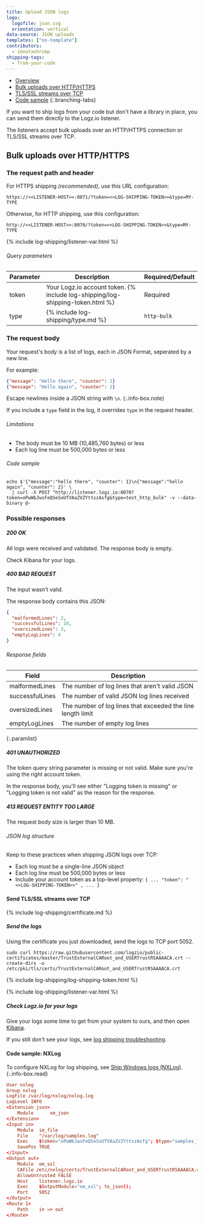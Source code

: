 ```yaml
---
title: Upload JSON logs
logo:
  logofile: json.svg
  orientation: vertical
data-source: JSON uploads
templates: ["no-template"]
contributors:
  - imnotashrimp
shipping-tags:
  - from-your-code
---
```




<!-- tabContainer:start -->
<div class="branching-container">

* [Overview](#overview)
* [Bulk uploads over HTTP/HTTPS](#http-config)
* [TLS/SSL streams over TCP](#tcp-config)
* [Code sample](#sample)
{:.branching-tabs}

<!-- tab:start -->
<div id="overview">

If you want to ship logs from your code but don't have a library in place,
you can send them directly to the Logz.io listener.

The listeners accept bulk uploads over an HTTP/HTTPS connection
or TLS/SSL streams over TCP.

</div>
<!-- tab:end -->


<!-- tab:start -->
<div id="http-config">

## Bulk uploads over HTTP/HTTPS

### The request path and header

For HTTPS shipping _(recommended)_, use this URL configuration:

```
https://<<LISTENER-HOST>>:8071/?token=<<LOG-SHIPPING-TOKEN>>&type=MY-TYPE
```

Otherwise, for HTTP shipping, use this configuration:

```
http://<<LISTENER-HOST>>:8070/?token=<<LOG-SHIPPING-TOKEN>>&type=MY-TYPE
```

{% include log-shipping/listener-var.html %} 

###### Query parameters

| Parameter | Description | Required/Default |
|---|---|---|
| token | Your Logz.io account token. {% include log-shipping/log-shipping-token.html %}   | Required |
| type | {% include log-shipping/type.md %} | `http-bulk` |


### The request body

Your request's body is a list of logs,
each in JSON Format,
seperated by a new line.

For example:

```json
{"message": "Hello there", "counter": 1}
{"message": "Hello again", "counter": 2}
```

<!-- info-box-start:info -->
Escape newlines inside a JSON string with `\n`.
{:.info-box.note}
<!-- info-box-end -->

If you include a `type` field in the log,
it overrides `type` in the request header.

###### Limitations

* The body must be 10 MB (10,485,760 bytes) or less
* Each log line must be 500,000 bytes or less

###### Code sample

```shell
echo $'{"message":"hello there", "counter": 1}\n{"message":"hello again", "counter": 2}' \
  | curl -X POST "http://listener.logz.io:8070?token=oPwWbJwsFeQSeSoUTVAaZVZYttszAsfg&type=test_http_bulk" -v --data-binary @-
```

### Possible responses

##### 200 OK

All logs were received and validated.
The response body is empty.

Check Kibana for your logs.

##### 400 BAD REQUEST

The input wasn't valid.

The response body contains this JSON:

```json
{
  "malformedLines": 2,
  "successfulLines": 10,
  "oversizedLines": 3,
  "emptyLogLines": 4
}
```

###### Response fields

| Field | Description |
|---|---|
| malformedLines | The number of log lines that aren't valid JSON |
| successfulLines | The number of valid JSON log lines received |
| oversizedLines | The number of log lines that exceeded the line length limit |
| emptyLogLines | The number of empty log lines |
{:.paramlist}

##### 401 UNAUTHORIZED

The token query string parameter is missing or not valid.
Make sure you're using the right account token.

In the response body,
you'll see either "Logging token is missing"
or "Logging token is not valid" as the reason for the response.

##### 413 REQUEST ENTITY TOO LARGE

The request body size is larger than 10 MB.

</div>
<!-- tab:end -->

<!-- tab:start -->
<div id="tcp-config">


###### JSON log structure

Keep to these practices when shipping JSON logs over TCP:

* Each log must be a single-line JSON object
* Each log line must be 500,000 bytes or less
* Include your account token as a top-level property: `{ ... "token": "<<LOG-SHIPPING-TOKEN>>" , ... }`

#### Send TLS/SSL streams over TCP

<div class="tasklist">

{% include log-shipping/certificate.md %}


##### Send the logs

Using the certificate you just downloaded,
send the logs to TCP port 5052.

```shell
sudo curl https://raw.githubusercontent.com/logzio/public-certificates/master/TrustExternalCARoot_and_USERTrustRSAAAACA.crt --create-dirs -o /etc/pki/tls/certs/TrustExternalCARoot_and_USERTrustRSAAAACA.crt
```

  
{% include log-shipping/log-shipping-token.html %}

{% include log-shipping/listener-var.html %}

##### Check Logz.io for your logs

Give your logs some time to get from your system to ours, and then open [Kibana](https://app.logz.io/#/dashboard/kibana).

If you still don't see your logs, see [log shipping troubleshooting]({{site.baseurl}}/user-guide/log-shipping/log-shipping-troubleshooting.html).

</div>
</div>
<!-- tab:end -->


<!-- tab:start -->
<div id="sample">

#### Code sample: NXLog

<!-- info-box-start:info -->
To configure NXLog for log shipping, see [Ship Windows logs (NXLog)]({{site.baseurl}}/shipping/log-sources/windows.html).
{:.info-box.read}
<!-- info-box-end -->

```conf
User nxlog
Group nxlog
LogFile /var/log/nxlog/nxlog.log
LogLevel INFO
<Extension json>
    Module      xm_json
</Extension>
<Input in>
    Module  im_file
    File    "/var/log/samples.log"
    Exec    $token="oPwWbJwsFeQSeSoUTVAaZVZYttszAsfg"; $type="samples_log"; $message = $raw_event;
    SavePos TRUE
</Input>
<Output out>
    Module  om_ssl
    CAFile /etc/nxlog/certs/TrustExternalCARoot_and_USERTrustRSAAAACA.crt
    AllowUntrusted FALSE
    Host    listener.logz.io
    Exec    $OutputModule="om_ssl"; to_json();
    Port    5052
</Output>
<Route 1>
    Path    in => out
</Route>
```

</div>
<!-- tab:end -->

</div>
<!-- tabContainer:end -->
